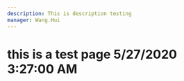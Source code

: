 ```yaml
---
description: This is description testing
manager: Wang.Hui
---
```

# this is a test page 5/27/2020 3:27:00 AM